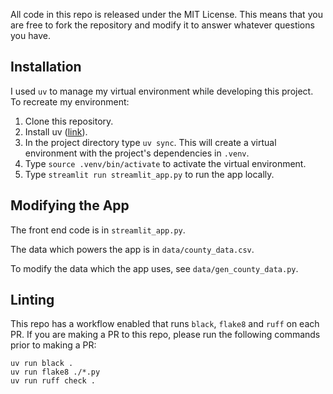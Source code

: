 All code in this repo is released under the MIT License. This means that you are free to fork the repository and modify it to answer whatever questions you have. 

## Installation
I used `uv` to manage my virtual environment while developing this project. To recreate my environment:
1. Clone this repository.
2. Install uv ([link](https://docs.astral.sh/uv/#installation)).
3. In the project directory type `uv sync`. This will create a virtual environment with the project's dependencies in `.venv`. 
4. Type `source .venv/bin/activate` to activate the virtual environment.
5. Type `streamlit run streamlit_app.py` to run the app locally.

## Modifying the App

The front end code is in `streamlit_app.py`.

The data which powers the app is in `data/county_data.csv`.

To modify the data which the app uses, see `data/gen_county_data.py`.

## Linting

This repo has a workflow enabled that runs `black`, `flake8` and `ruff` on each PR. If you are making a PR to this repo, please run the following commands prior to making a PR:

```
uv run black .
uv run flake8 ./*.py
uv run ruff check .
```
